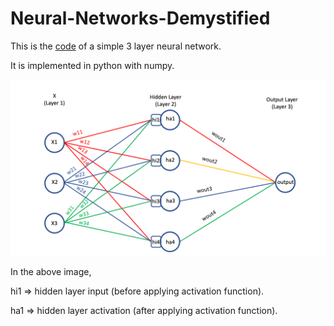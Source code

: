 # Neural-Networks-Demystified

This is the [code](NeuralNetwork.py) of a simple 3 layer neural network.

It is implemented in python with numpy.

![Image of 3-layer Neural Network](3-layer_Neural_Network.png)

In the above image, 

hi1 => hidden layer input (before applying activation function).

ha1 => hidden layer activation (after applying activation function).
